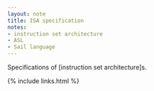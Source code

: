 ```yaml
---
layout: note
title: ISA specification
notes:
- instruction set architecture
- ASL
- Sail language
---
```


Specifications of [instruction set architecture]s.

{% include links.html %}

